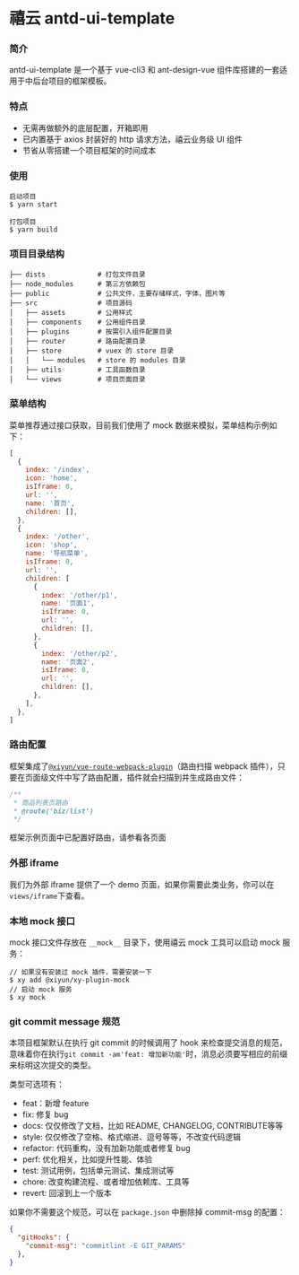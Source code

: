 
# 禧云 antd-ui-template

### 简介

antd-ui-template 是一个基于 vue-cli3 和 ant-design-vue 组件库搭建的一套适用于中后台项目的框架模板。

### 特点
* 无需再做额外的底层配置，开箱即用
* 已内置基于 axios 封装好的 http 请求方法，禧云业务级 UI 组件
* 节省从零搭建一个项目框架的时间成本

### 使用

```shell
启动项目
$ yarn start

打包项目
$ yarn build
```

### 项目目录结构

```
├── dists             # 打包文件目录
├── node_modules      # 第三方依赖包
├── public            # 公共文件，主要存储样式，字体，图片等
├── src               # 项目源码
│   ├── assets        # 公用样式
│   ├── components    # 公用组件目录
│   ├── plugins       # 按需引入组件配置目录
│   ├── router        # 路由配置目录
│   ├── store         # vuex 的 store 目录
│   │   └── modules   # store 的 modules 目录
│   ├── utils         # 工具函数目录
│   └── views         # 项目页面目录
```

### 菜单结构
菜单推荐通过接口获取，目前我们使用了 mock 数据来模拟，菜单结构示例如下：
```js
[
  {
    index: '/index',
    icon: 'home',
    isIframe: 0,
    url: '',
    name: '首页',
    children: [],
  },
  {
    index: '/other',
    icon: 'shop',
    name: '导航菜单',
    isIframe: 0,
    url: '',
    children: [
      {
        index: '/other/p1',
        name: '页面1',
        isIframe: 0,
        url: '',
        children: [],
      },
      {
        index: '/other/p2',
        name: '页面2',
        isIframe: 0,
        url: '',
        children: [],
      },
    ],
  },
]
```

### 路由配置

框架集成了[`@xiyun/vue-route-webpack-plugin`][1]（路由扫描 webpack 插件），只要在页面级文件中写了路由配置，插件就会扫描到并生成路由文件：
```js
/**
 * 商品列表页路由
 * @route('biz/list')
 */
```
框架示例页面中已配置好路由，请参看各页面

### 外部 iframe 
我们为外部 iframe 提供了一个 demo 页面，如果你需要此类业务，你可以在
`views/iframe`下查看。

### 本地 mock 接口
mock 接口文件存放在 `__mock__` 目录下，使用禧云 mock 工具可以启动 mock 服务：
```
// 如果没有安装过 mock 插件，需要安装一下
$ xy add @xiyun/xy-plugin-mock
// 启动 mock 服务
$ xy mock
```


### git commit message 规范

本项目框架默认在执行 git commit 的时候调用了 hook 来检查提交消息的规范，
意味着你在执行`git commit -am'feat: 增加新功能'`时，消息必须要写相应的前缀来标明这次提交的类型。

类型可选项有：
- feat：新增 feature
- fix: 修复 bug
- docs: 仅仅修改了文档，比如 README, CHANGELOG, CONTRIBUTE等等
- style: 仅仅修改了空格、格式缩进、逗号等等，不改变代码逻辑
- refactor: 代码重构，没有加新功能或者修复 bug
- perf: 优化相关，比如提升性能、体验
- test: 测试用例，包括单元测试、集成测试等
- chore: 改变构建流程、或者增加依赖库、工具等
- revert: 回滚到上一个版本

如果你不需要这个规范，可以在 `package.json` 中删除掉 commit-msg 的配置：
```json
{
  "gitHooks": {
    "commit-msg": "commitlint -E GIT_PARAMS"
  },
}
```

[1]: https://github.com/xiyun-international/vue-route-webpack-plugin
